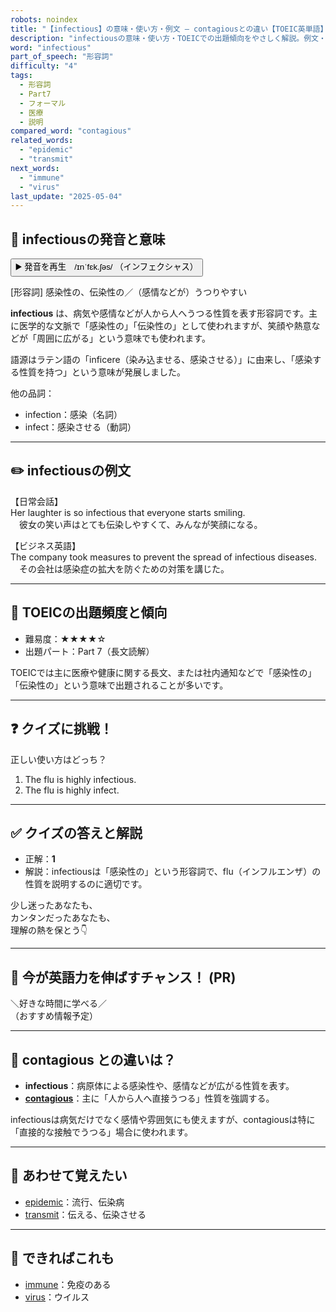 ```yaml
---
robots: noindex
title: "【infectious】の意味・使い方・例文 ― contagiousとの違い【TOEIC英単語】"
description: "infectiousの意味・使い方・TOEICでの出題傾向をやさしく解説。例文・クイズ付きでcontagiousとの違いもわかりやすく学べます。"
word: "infectious"
part_of_speech: "形容詞"
difficulty: "4"
tags:
  - 形容詞
  - Part7
  - フォーマル
  - 医療
  - 説明
compared_word: "contagious"
related_words:
  - "epidemic"
  - "transmit"
next_words:
  - "immune"
  - "virus"
last_update: "2025-05-04"
---
```


## 🔰 infectiousの発音と意味

<button class="play-audio" onclick="playTTS('infectious')">
  <span class="play-audio-main">
    ▶️ 発音を再生　/ɪnˈfɛk.ʃəs/
  </span>
  <span class="play-audio-sub">
    （インフェクシャス）
  </span>
</button>

[形容詞] 感染性の、伝染性の／（感情などが）うつりやすい

**infectious** は、病気や感情などが人から人へうつる性質を表す形容詞です。主に医学的な文脈で「感染性の」「伝染性の」として使われますが、笑顔や熱意などが「周囲に広がる」という意味でも使われます。

語源はラテン語の「inficere（染み込ませる、感染させる）」に由来し、「感染する性質を持つ」という意味が発展しました。

他の品詞：  
- infection：感染（名詞）
- infect：感染させる（動詞）

---

## ✏️ infectiousの例文

【日常会話】  
Her laughter is so infectious that everyone starts smiling.  
　彼女の笑い声はとても伝染しやすくて、みんなが笑顔になる。

【ビジネス英語】  
The company took measures to prevent the spread of infectious diseases.  
　その会社は感染症の拡大を防ぐための対策を講じた。

---

## 🎯 TOEICの出題頻度と傾向

- 難易度：★★★★☆
- 出題パート：Part 7（長文読解）

TOEICでは主に医療や健康に関する長文、または社内通知などで「感染性の」「伝染性の」という意味で出題されることが多いです。

---

## ❓ クイズに挑戦！

正しい使い方はどっち？

1. The flu is highly infectious.  
2. The flu is highly infect.

---

## ✅ クイズの答えと解説

- 正解：**1**
- 解説：infectiousは「感染性の」という形容詞で、flu（インフルエンザ）の性質を説明するのに適切です。

少し迷ったあなたも、  
カンタンだったあなたも、  
理解の熱を保とう👇️

---

## 🚀 今が英語力を伸ばすチャンス！ (PR)

<div class="info-center">
＼好きな時間に学べる／<br>  
（おすすめ情報予定）
</div>

---

## 🤔  contagious との違いは？

- **infectious**：病原体による感染性や、感情などが広がる性質を表す。
- **[contagious](/word/contagious)**：主に「人から人へ直接うつる」性質を強調する。

infectiousは病気だけでなく感情や雰囲気にも使えますが、contagiousは特に「直接的な接触でうつる」場合に使われます。

---

## 🧩 あわせて覚えたい

- [epidemic](/word/epidemic)：流行、伝染病
- [transmit](/word/transmit)：伝える、伝染させる

---

## 📖 できればこれも

- [immune](/word/immune)：免疫のある
- [virus](/word/virus)：ウイルス

<!-- cvid: aid46_bid36 -->

